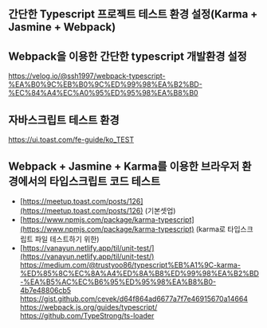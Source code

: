 ## 간단한 Typescript 프로젝트 테스트 환경 설정(Karma + Jasmine + Webpack)

## Webpack을 이용한 간단한 typescript 개발환경 설정
https://velog.io/@ssh1997/webpack-typescript-%EA%B0%9C%EB%B0%9C%ED%99%98%EA%B2%BD-%EC%84%A4%EC%A0%95%ED%95%98%EA%B8%B0

## 자바스크립트 테스트 환경 
https://ui.toast.com/fe-guide/ko_TEST

## Webpack + Jasmine + Karma를 이용한 브라우저 환경에서의 타입스크립트 코드 테스트

- [https://meetup.toast.com/posts/126](https://meetup.toast.com/posts/126) (기본셋업)
- [https://www.npmjs.com/package/karma-typescript](https://www.npmjs.com/package/karma-typescript) (karma로 타입스크립트 파일 테스트하기 위한)
- [https://vanayun.netlify.app/til/unit-test/](https://vanayun.netlify.app/til/unit-test/)
https://medium.com/@trustyoo86/typescript%EB%A1%9C-karma-%ED%85%8C%EC%8A%A4%ED%8A%B8%ED%99%98%EA%B2%BD-%EA%B5%AC%EC%B6%95%ED%95%98%EA%B8%B0-4b7e48806cb5
https://gist.github.com/cevek/d64f864ad6677a7f7e46915670a14664
https://webpack.js.org/guides/typescript/
https://github.com/TypeStrong/ts-loader
